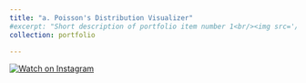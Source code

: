 ```yaml
---
title: "a. Poisson's Distribution Visualizer"
#excerpt: "Short description of portfolio item number 1<br/><img src='/images/500x300.png'>"
collection: portfolio

---
```


[![Watch on Instagram](https://scontent.cdninstagram.com/v/t51.71878-15/500703099_1029360358829707_6563175190161123054_n.jpg?stp=cmp1_dst-jpg_e35_s640x640_tt6&amp;_nc_cat=102&amp;ccb=1-7&amp;_nc_sid=18de74&amp;_nc_ohc=naM4pA96g1MQ7kNvwGfTwTN&amp;_nc_oc=AdlZap5MqQ-M2F0Q2WH9nyX0iWGh7EfBvz2kTX3XaeGCaxA-hmWg5wb7kk1oxSe34Uk&amp;_nc_zt=23&amp;_nc_ht=scontent.cdninstagram.com&amp;_nc_gid=rFIQa5Og8EgV89KGpOaF1A&amp;oh=00_AfaFn0-sC6xYDjsbuH4aB9bzXGyb3-mw_cr2hS4G32Z9DA&amp;oe=68D21969)](https://www.instagram.com/p/DJ_8oO7IBfk/)